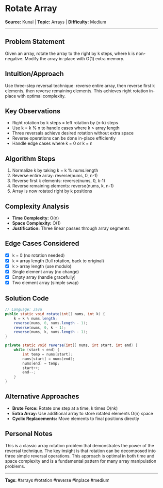 # Rotate Array

**Source:** Kunal | **Topic:** Arrays | **Difficulty:** Medium  

---

## Problem Statement
Given an array, rotate the array to the right by k steps, where k is non-negative. Modify the array in-place with O(1) extra memory.

## Intuition/Approach
Use three-step reversal technique: reverse entire array, then reverse first k elements, then reverse remaining elements. This achieves right rotation in-place with optimal complexity.

## Key Observations
- Right rotation by k steps = left rotation by (n-k) steps
- Use k = k % n to handle cases where k > array length
- Three reversals achieve desired rotation without extra space
- Reverse operations can be done in-place efficiently
- Handle edge cases where k = 0 or k = n

## Algorithm Steps
1. Normalize k by taking k = k % nums.length
2. Reverse entire array: reverse(nums, 0, n-1)
3. Reverse first k elements: reverse(nums, 0, k-1)
4. Reverse remaining elements: reverse(nums, k, n-1)
5. Array is now rotated right by k positions

## Complexity Analysis
- **Time Complexity:** O(n)
- **Space Complexity:** O(1)
- **Justification:** Three linear passes through array segments

## Edge Cases Considered
- [x] k = 0 (no rotation needed)
- [x] k = array length (full rotation, back to original)
- [x] k > array length (use modulo)
- [x] Single element array (no change)
- [x] Empty array (handle gracefully)
- [x] Two element array (simple swap)

## Solution Code

```java
// Language: Java
public static void rotate(int[] nums, int k) {
    k = k % nums.length;
    reverse(nums, 0, nums.length - 1);
    reverse(nums, 0, k - 1);
    reverse(nums, k, nums.length - 1);
}

private static void reverse(int[] nums, int start, int end) {
    while (start < end) {
        int temp = nums[start];
        nums[start] = nums[end];
        nums[end] = temp;
        start++;
        end--;
    }
}
```

## Alternative Approaches
- **Brute Force:** Rotate one step at a time, k times O(nk)
- **Extra Array:** Use additional array to store rotated elements O(n) space
- **Cyclic Replacements:** Move elements to final positions directly

## Personal Notes
This is a classic array rotation problem that demonstrates the power of the reversal technique. The key insight is that rotation can be decomposed into three simple reversal operations. This approach is optimal in both time and space complexity and is a fundamental pattern for many array manipulation problems.

---
**Tags:** #arrays #rotation #reverse #inplace #medium 